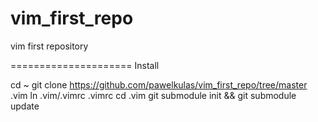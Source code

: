 vim_first_repo
==============

vim first repository


=====================
Install

cd ~
git clone https://github.com/pawelkulas/vim_first_repo/tree/master .vim
ln .vim/.vimrc .vimrc
cd .vim
git submodule init && git submodule update
